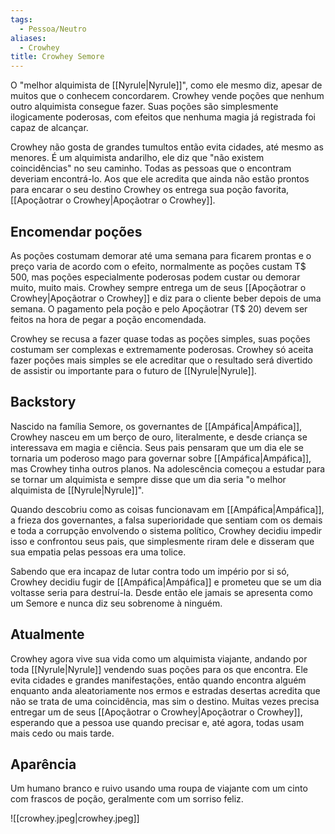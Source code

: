 ```yaml
---
tags:
  - Pessoa/Neutro
aliases:
  - Crowhey
title: Crowhey Semore
---
```

O "melhor alquimista de [[Nyrule|Nyrule]]", como ele mesmo diz, apesar de muitos que o conhecem concordarem. Crowhey vende poções que nenhum outro alquimista consegue fazer. Suas poções são simplesmente ilogicamente poderosas, com efeitos que nenhuma magia já registrada foi capaz de alcançar.

Crowhey não gosta de grandes tumultos então evita cidades, até mesmo as menores. É um alquimista andarilho, ele diz que "não existem coincidências" no seu caminho. Todas as pessoas que o encontram deveriam encontrá-lo. Aos que ele acredita que ainda não estão prontos para encarar o seu destino Crowhey os entrega sua poção favorita, [[Apoçãotrar o Crowhey|Apoçãotrar o Crowhey]].

## Encomendar poções
As poções costumam demorar até uma semana para ficarem prontas e o preço varia de acordo com o efeito, normalmente as poções custam T$ 500, mas poções especialmente poderosas podem custar ou demorar muito, muito mais. Crowhey sempre entrega um de seus [[Apoçãotrar o Crowhey|Apoçãotrar o Crowhey]] e diz para o cliente beber depois de uma semana. O pagamento pela poção e pelo Apoçãotrar (T$ 20) devem ser feitos na hora de pegar a poção encomendada.

Crowhey se recusa a fazer quase todas as poções simples, suas poções costumam ser complexas e extremamente poderosas. Crowhey só aceita fazer poções mais simples se ele acreditar que o resultado será divertido de assistir ou importante para o futuro de [[Nyrule|Nyrule]].

## Backstory
Nascido na família Semore, os governantes de [[Ampáfica|Ampáfica]], Crowhey nasceu em um berço de ouro, literalmente, e desde criança se interessava em magia e ciência. Seus pais pensaram que um dia ele se tornaria um poderoso mago para governar sobre [[Ampáfica|Ampáfica]], mas Crowhey tinha outros planos. Na adolescência começou a estudar para se tornar um alquimista e sempre disse que um dia seria "o melhor alquimista de [[Nyrule|Nyrule]]".

Quando descobriu como as coisas funcionavam em [[Ampáfica|Ampáfica]], a frieza dos governantes, a falsa superioridade que sentiam com os demais e toda a corrupção envolvendo o sistema político, Crowhey decidiu impedir isso e confrontou seus pais, que simplesmente riram dele e disseram que sua empatia pelas pessoas era uma tolice.

Sabendo que era incapaz de lutar contra todo um império por si só, Crowhey decidiu fugir de [[Ampáfica|Ampáfica]] e prometeu que se um dia voltasse seria para destruí-la. Desde então ele jamais se apresenta como um Semore e nunca diz seu sobrenome à ninguém.

## Atualmente
Crowhey agora vive sua vida como um alquimista viajante, andando por toda [[Nyrule|Nyrule]] vendendo suas poções para os que encontra. Ele evita cidades e grandes manifestações, então quando encontra alguém enquanto anda aleatoriamente nos ermos e estradas desertas acredita que não se trata de uma coincidência, mas sim o destino. Muitas vezes precisa entregar um de seus [[Apoçãotrar o Crowhey|Apoçãotrar o Crowhey]], esperando que a pessoa use quando precisar e, até agora, todas usam mais cedo ou mais tarde.

## Aparência
Um humano branco e ruivo usando uma roupa de viajante com um cinto com frascos de poção, geralmente com um sorriso feliz.

![[crowhey.jpeg|crowhey.jpeg]]

<!-- Trocar a foto depois, essa ta muito esquisita -->
